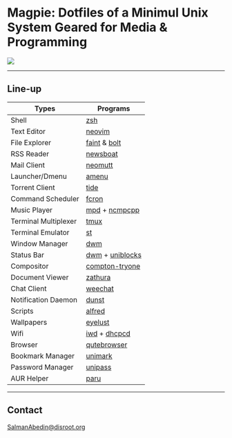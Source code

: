 # Magpie: Dotfiles of a Minimul Unix System Geared for Media & Programming

![](https://gitlab.com/salman-abedin/assets/-/raw/master/magpie/magpie2.png)

---

## Line-up

| Types                | Programs                                                                                                |
| -------------------- | ------------------------------------------------------------------------------------------------------- |
| Shell                | [zsh](http://www.zsh.org/)                                                                              |
| Text Editor          | [neovim](https://github.com/neovim/neovim)                                                              |
| File Explorer        | [faint](https://github.com/salman-abedin/faint) & [bolt](https://github.com/salman-abedin/bolt)         |
| RSS Reader           | [newsboat](https://github.com/newsboat/newsboat)                                                        |
| Mail Client          | [neomutt](https://github.com/neomutt/neomutt)                                                           |
| Launcher/Dmenu       | [amenu](https://github.com/salman-abedin/amenu)                                                         |
| Torrent Client       | [tide](https://github.com/salman-abedin/tide)                                                           |
| Command Scheduler    | [fcron](http://fcron.free.fr/)                                                                          |
| Music Player         | [mpd](https://github.com/MusicPlayerDaemon/MPD) + [ncmpcpp](https://github.com/ncmpcpp/ncmpcpp)         |
| Terminal Multiplexer | [tmux](https://github.com/tmux/tmux)                                                                    |
| Terminal Emulator    | [st](https://github.com/salman-abedin/st)                                                               |
| Window Manager       | [dwm](https://github.com/salman-abedin/dwm)                                                             |
| Status Bar           | [dwm](https://github.com/salman-abedin/dwm) + [uniblocks](https://github.com/salman-abedin/uniblocks)   |
| Compositor           | [compton-tryone](https://github.com/tryone144/compton)                                                  |
| Document Viewer      | [zathura](https://github.com/pwmt/zathura)                                                              |
| Chat Client          | [weechat](https://weechat.org/)                                                                         |
| Notification Daemon  | [dunst](https://github.com/dunst-project/dunst)                                                         |
| Scripts              | [alfred](https://github.com/salman-abedin/alfred)                                                       |
   | Wallpapers           | [eyelust](https://github.com/salman-abedin/eyelust)                                                     |
| Wifi                 | [iwd](https://wiki.archlinux.org/index.php/Iwd) + [dhcpcd](https://wiki.archlinux.org/index.php/dhcpcd) |
| Browser              | [qutebrowser](https://github.com/qutebrowser/qutebrowser)                                               |
| Bookmark Manager     | [unimark](https://github.com/salman-abedin/unimark)                                                     |
| Password Manager     | [unipass](https://github.com/salman-abedin/unipass)                                                     |
| AUR Helper           | [paru](https://github.com/Morganamilo/paru)                                                             |

---

## Contact

SalmanAbedin@disroot.org
